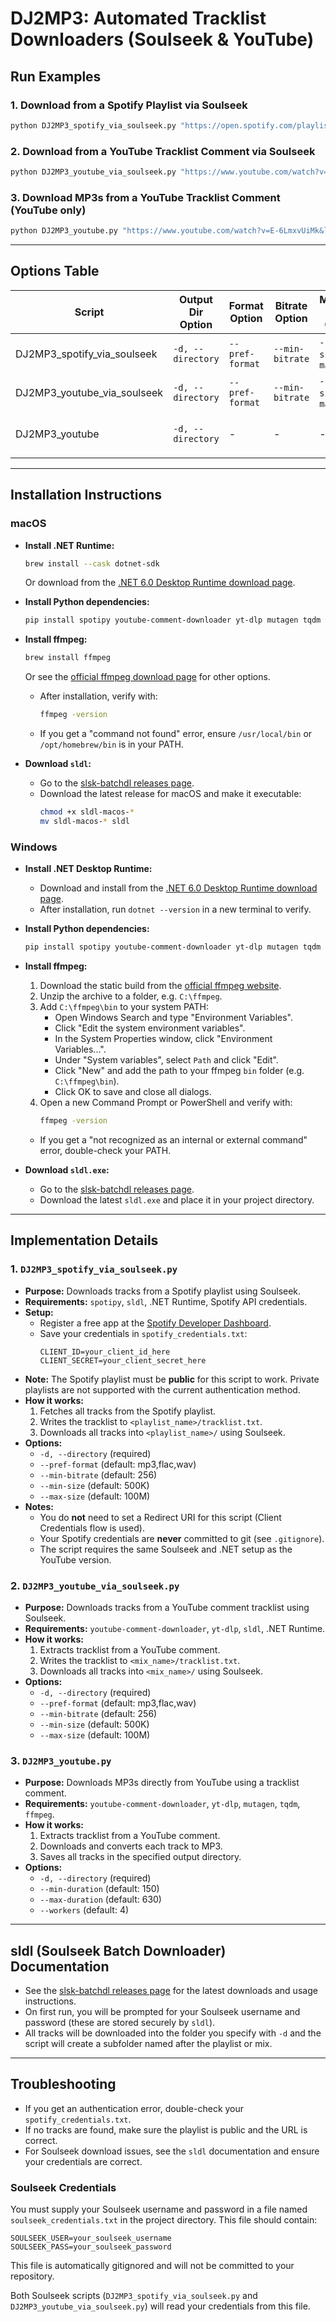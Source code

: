 # DJ2MP3: Automated Tracklist Downloaders (Soulseek & YouTube)

## Run Examples

### 1. Download from a Spotify Playlist via Soulseek
```sh
python DJ2MP3_spotify_via_soulseek.py "https://open.spotify.com/playlist/4bGw0ncQRTMX891DizZDkr" -d soulseek_downloads
```

### 2. Download from a YouTube Tracklist Comment via Soulseek
```sh
python DJ2MP3_youtube_via_soulseek.py "https://www.youtube.com/watch?v=E-6LmxvUiMk&lc=UgxwA4LZra3oRGeF0St4AaABAg" -d soulseek_downloads
```

### 3. Download MP3s from a YouTube Tracklist Comment (YouTube only)
```sh
python DJ2MP3_youtube.py "https://www.youtube.com/watch?v=E-6LmxvUiMk&lc=UgxwA4LZra3oRGeF0St4AaABAg" -d downloads
```

---

## Options Table

| Script                        | Output Dir Option | Format Option         | Bitrate Option | Min/Max Size Option | Duration Option | Workers Option | Notes |
|-------------------------------|-------------------|----------------------|---------------|---------------------|-----------------|---------------|-------|
| DJ2MP3_spotify_via_soulseek   | `-d, --directory` | `--pref-format`      | `--min-bitrate`| `--min-size`, `--max-size` | -               | -             | Needs Spotify credentials |
| DJ2MP3_youtube_via_soulseek   | `-d, --directory` | `--pref-format`      | `--min-bitrate`| `--min-size`, `--max-size` | -               | -             | -     |
| DJ2MP3_youtube                | `-d, --directory` | -                    | -             | -                   | `--min-duration`, `--max-duration` | `--workers`    | Needs ffmpeg |

---

## Installation Instructions

### macOS

- **Install .NET Runtime:**
  ```sh
  brew install --cask dotnet-sdk
  ```
  Or download from the [.NET 6.0 Desktop Runtime download page](https://dotnet.microsoft.com/en-us/download/dotnet/6.0).

- **Install Python dependencies:**
  ```sh
  pip install spotipy youtube-comment-downloader yt-dlp mutagen tqdm
  ```

- **Install ffmpeg:**
  ```sh
  brew install ffmpeg
  ```
  Or see the [official ffmpeg download page](https://ffmpeg.org/download.html#build-mac) for other options.
  - After installation, verify with:
    ```sh
    ffmpeg -version
    ```
  - If you get a "command not found" error, ensure `/usr/local/bin` or `/opt/homebrew/bin` is in your PATH.

- **Download `sldl`:**
  - Go to the [slsk-batchdl releases page](https://github.com/fiso64/slsk-batchdl/releases).
  - Download the latest release for macOS and make it executable:
    ```sh
    chmod +x sldl-macos-*
    mv sldl-macos-* sldl
    ```

### Windows

- **Install .NET Desktop Runtime:**
  - Download and install from the [.NET 6.0 Desktop Runtime download page](https://dotnet.microsoft.com/en-us/download/dotnet/6.0).
  - After installation, run `dotnet --version` in a new terminal to verify.

- **Install Python dependencies:**
  ```sh
  pip install spotipy youtube-comment-downloader yt-dlp mutagen tqdm
  ```

- **Install ffmpeg:**
  1. Download the static build from the [official ffmpeg website](https://ffmpeg.org/download.html#build-windows).
  2. Unzip the archive to a folder, e.g. `C:\ffmpeg`.
  3. Add `C:\ffmpeg\bin` to your system PATH:
     - Open Windows Search and type "Environment Variables".
     - Click "Edit the system environment variables".
     - In the System Properties window, click "Environment Variables...".
     - Under "System variables", select `Path` and click "Edit".
     - Click "New" and add the path to your ffmpeg `bin` folder (e.g. `C:\ffmpeg\bin`).
     - Click OK to save and close all dialogs.
  4. Open a new Command Prompt or PowerShell and verify with:
     ```sh
     ffmpeg -version
     ```
  - If you get a "not recognized as an internal or external command" error, double-check your PATH.

- **Download `sldl.exe`:**
  - Go to the [slsk-batchdl releases page](https://github.com/fiso64/slsk-batchdl/releases).
  - Download the latest `sldl.exe` and place it in your project directory.

---

## Implementation Details

### 1. `DJ2MP3_spotify_via_soulseek.py`
- **Purpose:** Downloads tracks from a Spotify playlist using Soulseek.
- **Requirements:** `spotipy`, `sldl`, .NET Runtime, Spotify API credentials.
- **Setup:**
  - Register a free app at the [Spotify Developer Dashboard](https://developer.spotify.com/dashboard/applications).
  - Save your credentials in `spotify_credentials.txt`:
    ```
    CLIENT_ID=your_client_id_here
    CLIENT_SECRET=your_client_secret_here
    ```
- **Note:** The Spotify playlist must be **public** for this script to work. Private playlists are not supported with the current authentication method.
- **How it works:**
  1. Fetches all tracks from the Spotify playlist.
  2. Writes the tracklist to `<playlist_name>/tracklist.txt`.
  3. Downloads all tracks into `<playlist_name>/` using Soulseek.
- **Options:**
  - `-d, --directory` (required)
  - `--pref-format` (default: mp3,flac,wav)
  - `--min-bitrate` (default: 256)
  - `--min-size` (default: 500K)
  - `--max-size` (default: 100M)
- **Notes:**
  - You do **not** need to set a Redirect URI for this script (Client Credentials flow is used).
  - Your Spotify credentials are **never** committed to git (see `.gitignore`).
  - The script requires the same Soulseek and .NET setup as the YouTube version.

### 2. `DJ2MP3_youtube_via_soulseek.py`
- **Purpose:** Downloads tracks from a YouTube comment tracklist using Soulseek.
- **Requirements:** `youtube-comment-downloader`, `yt-dlp`, `sldl`, .NET Runtime.
- **How it works:**
  1. Extracts tracklist from a YouTube comment.
  2. Writes the tracklist to `<mix_name>/tracklist.txt`.
  3. Downloads all tracks into `<mix_name>/` using Soulseek.
- **Options:**
  - `-d, --directory` (required)
  - `--pref-format` (default: mp3,flac,wav)
  - `--min-bitrate` (default: 256)
  - `--min-size` (default: 500K)
  - `--max-size` (default: 100M)

### 3. `DJ2MP3_youtube.py`
- **Purpose:** Downloads MP3s directly from YouTube using a tracklist comment.
- **Requirements:** `youtube-comment-downloader`, `yt-dlp`, `mutagen`, `tqdm`, `ffmpeg`.
- **How it works:**
  1. Extracts tracklist from a YouTube comment.
  2. Downloads and converts each track to MP3.
  3. Saves all tracks in the specified output directory.
- **Options:**
  - `-d, --directory` (required)
  - `--min-duration` (default: 150)
  - `--max-duration` (default: 630)
  - `--workers` (default: 4)

---

## sldl (Soulseek Batch Downloader) Documentation

- See the [slsk-batchdl releases page](https://github.com/fiso64/slsk-batchdl/releases) for the latest downloads and usage instructions.
- On first run, you will be prompted for your Soulseek username and password (these are stored securely by `sldl`).
- All tracks will be downloaded into the folder you specify with `-d` and the script will create a subfolder named after the playlist or mix.

---

## Troubleshooting
- If you get an authentication error, double-check your `spotify_credentials.txt`.
- If no tracks are found, make sure the playlist is public and the URL is correct.
- For Soulseek download issues, see the `sldl` documentation and ensure your credentials are correct.

### Soulseek Credentials

You must supply your Soulseek username and password in a file named `soulseek_credentials.txt` in the project directory. This file should contain:

```
SOULSEEK_USER=your_soulseek_username
SOULSEEK_PASS=your_soulseek_password
```

This file is automatically gitignored and will not be committed to your repository.

Both Soulseek scripts (`DJ2MP3_spotify_via_soulseek.py` and `DJ2MP3_youtube_via_soulseek.py`) will read your credentials from this file.